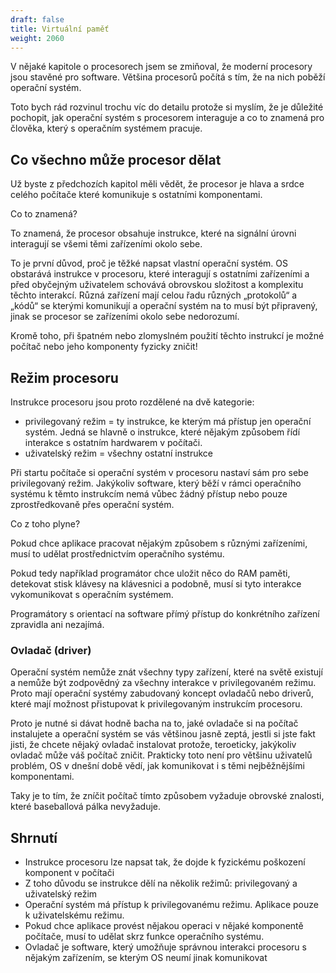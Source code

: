```yaml
---
draft: false
title: Virtuální paměť
weight: 2060
---
```


V nějaké kapitole o procesorech jsem se zmiňoval, že moderní procesory jsou stavěné pro software. Většina procesorů počítá s tím, že na nich poběží operační systém.

Toto bych rád rozvinul trochu víc do detailu protože si myslím, že je důležité pochopit, jak operační systém s procesorem interaguje a co to znamená pro člověka, který s operačním systémem pracuje.

## Co všechno může procesor dělat

Už byste z předchozích kapitol měli vědět, že procesor je hlava a srdce celého počítače které komunikuje s ostatními komponentami.

Co to znamená?

To znamená, že procesor obsahuje instrukce, které na signální úrovni interagují se všemi těmi zařízeními okolo sebe.

To je první důvod, proč je těžké napsat vlastní operační systém. OS obstarává instrukce v procesoru, které interagují s ostatními zařízeními a před obyčejným uživatelem schovává obrovskou složitost a komplexitu těchto interakcí. Různá zařízení mají celou řadu různých „protokolů“ a „kódů“ se kterými komunikují a operační systém na to musí být připravený, jinak se procesor se zařízeními okolo sebe nedorozumí.

Kromě toho, při špatném nebo zlomyslném použití těchto instrukcí je možné počítač nebo jeho komponenty fyzicky zničit!

## Režim procesoru

Instrukce procesoru jsou proto rozdělené na dvě kategorie:

- privilegovaný režim = ty instrukce, ke kterým má přístup jen operační systém. Jedná se hlavně o instrukce, které nějakým způsobem řídí interakce s ostatním hardwarem v počítači.
- uživatelský režim = všechny ostatní instrukce

Při startu počítače si operační systém v procesoru nastaví sám pro sebe privilegovaný režim. Jakýkoliv software, který běží v rámci operačního systému k těmto instrukcím nemá vůbec žádný přístup nebo pouze zprostředkovaně přes operační systém.

Co z toho plyne?

Pokud chce aplikace pracovat nějakým způsobem s různými zařízeními, musí to udělat prostřednictvím operačního systému.

Pokud tedy například programátor chce uložit něco do RAM paměti, detekovat stisk klávesy na klávesnici a podobně, musí si tyto interakce vykomunikovat s operačním systémem.

<div class="note1">

Programátory s orientací na software přímý přístup do konkrétního zařízení zpravidla ani nezajímá.

</div>

### Ovladač (driver)

Operační systém nemůže znát všechny typy zařízení, které na světě existují a nemůže být zodpovědný za všechny interakce v privilegovaném režimu. Proto mají operační systémy zabudovaný koncept ovladačů nebo driverů, které mají možnost přistupovat k privilegovaným instrukcím procesoru.

Proto je nutné si dávat hodně bacha na to, jaké ovladače si na počítač instalujete a operační systém se vás většinou jasně zeptá, jestli si jste fakt jisti, že chcete nějaký ovladač instalovat protože, teroeticky, jakýkoliv ovladač může váš počítač zničit. Prakticky toto není pro většinu uživatelů problém, OS v dnešní době vědí, jak komunikovat i s těmi nejběžnějšími komponentami.

Taky je to tím, že zníčit počítač tímto způsobem vyžaduje obrovské znalosti, které baseballová pálka nevyžaduje.

## Shrnutí

- Instrukce procesoru lze napsat tak, že dojde k fyzickému poškození komponent v počítači
- Z toho důvodu se instrukce dělí na několik režimů: privilegovaný a uživatelský režim
- Operační systém má přístup k privilegovanému režimu. Aplikace pouze k uživatelskému režimu.
- Pokud chce aplikace provést nějakou operaci v nějaké komponentě počítače, musí to udělat skrz funkce operačního systému.
- Ovladač je software, který umožňuje správnou interakci procesoru s nějakým zařízením, se kterým OS neumí jinak komunikovat